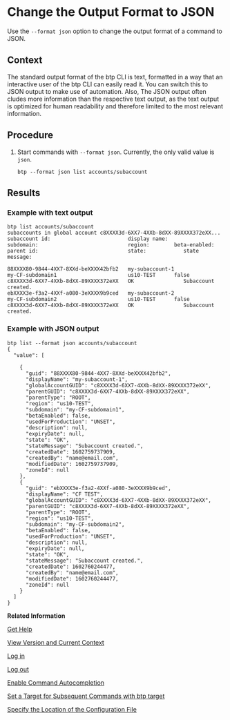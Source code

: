 <!-- loiodcb85b7dea61432cbafaab4ce0ec9b08 -->

# Change the Output Format to JSON

Use the `--format json` option to change the output format of a command to JSON.



## Context

The standard output format of the btp CLI is text, formatted in a way that an interactive user of the btp CLI can easily read it. You can switch this to JSON output to make use of automation. Also, The JSON output often cludes more information than the respective text output, as the text output is optimized for human readability and therefore limited to the most relevant information.



## Procedure

1.  Start commands with `--format json`. Currently, the only valid value is `json`.

    ```
    btp --format json list accounts/subaccount
    ```




<a name="loiodcb85b7dea61432cbafaab4ce0ec9b08__result_iyy_c2k_qnb"/>

## Results



### Example with text output

```
btp list accounts/subaccount
subaccounts in global account c8XXXX3d-6XX7-4XXb-8dXX-89XXXX372eXX...
subaccount id:                         display name:                              subdomain:                             region:        beta-enabled:   parent id:                             state:            state message:                                                                                                                                                    

88XXXX80-9844-4XX7-8XXd-beXXXX42bfb2   my-subaccount-1                            my-CF-subdomain1                       us10-TEST      false           c8XXXX3d-6XX7-4XXb-8dXX-89XXXX372eXX   OK                Subaccount created.                                                                                                                                               
ebXXXX3e-f3a2-4XXf-a080-3eXXXX9b9ced   my-subaccount-2                            my-CF-subdomain2                       us10-TEST      false           c8XXXX3d-6XX7-4XXb-8dXX-89XXXX372eXX   OK                Subaccount created.
```



### Example with JSON output

```
btp list --format json accounts/subaccount
{
  "value": [

    {
      "guid": "88XXXX80-9844-4XX7-8XXd-beXXXX42bfb2",
      "displayName": "my-subaccount-1",
      "globalAccountGUID": "c8XXXX3d-6XX7-4XXb-8dXX-89XXXX372eXX",
      "parentGUID": "c8XXXX3d-6XX7-4XXb-8dXX-89XXXX372eXX",
      "parentType": "ROOT",
      "region": "us10-TEST",
      "subdomain": "my-CF-subdomain1",
      "betaEnabled": false,
      "usedForProduction": "UNSET",
      "description": null,
      "expiryDate": null,
      "state": "OK",
      "stateMessage": "Subaccount created.",
      "createdDate": 1602759737909,
      "createdBy": "name@email.com",
      "modifiedDate": 1602759737909,
      "zoneId": null
    },
    {
      "guid": "ebXXXX3e-f3a2-4XXf-a080-3eXXXX9b9ced",
      "displayName": "CF TEST",
      "globalAccountGUID": "c8XXXX3d-6XX7-4XXb-8dXX-89XXXX372eXX",
      "parentGUID": "c8XXXX3d-6XX7-4XXb-8dXX-89XXXX372eXX",
      "parentType": "ROOT",
      "region": "us10-TEST",
      "subdomain": "my-CF-subdomain2",
      "betaEnabled": false,
      "usedForProduction": "UNSET",
      "description": null,
      "expiryDate": null,
      "state": "OK",
      "stateMessage": "Subaccount created.",
      "createdDate": 1602760244477,
      "createdBy": "name@email.com",
      "modifiedDate": 1602760244477,
      "zoneId": null
    }
  ]
} 
```

**Related Information**  


[Get Help](get-help-f8fd1e5.md "There is extensive help in the btp CLI about every command. You can get help with the help action or the --help option.")

[View Version and Current Context](view-version-and-current-context-9c29222.md "To find out the current context you’re working in, run the command btp --info or simply btp.")

[Log in](log-in-e241b30.md "Log in with the btp CLI is on global account level.")

[Log out](log-out-9f1c87a.md "Logging out of the configured server removes all user-specific data from the configuration file.")

[Enable Command Autocompletion](enable-command-autocompletion-46355fa.md "Use command autocompletion to save keystrokes when entering command actions, group-object combinations, and their parameters in the SAP BTP command line interface (btp CLI).")

[Set a Target for Subsequent Commands with btp target](set-a-target-for-subsequent-commands-with-btp-target-720645a.md "Set the target for command calls to a subaccount, a directory, or the global account with the btp target command.")

[Specify the Location of the Configuration File](specify-the-location-of-the-configuration-file-e57288d.md "You can change the location of the configuration file by using the --config option or the environment variable.")

